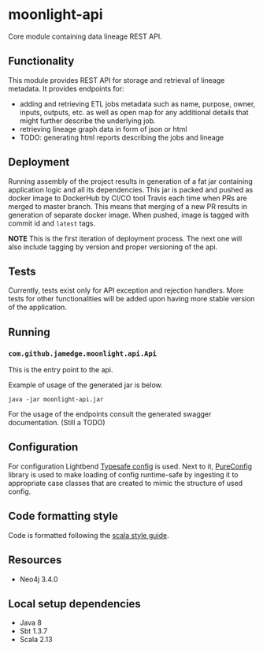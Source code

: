 # moonlight-api

Core module containing data lineage REST API.

## Functionality

This module provides REST API for storage and retrieval of lineage metadata.
It provides endpoints for:
- adding and retrieving ETL jobs metadata such as name, purpose, owner, inputs, outputs, etc. as well as open
map for any additional details that might further describe the underlying job.
- retrieving lineage graph data in form of json or html
- TODO: generating html reports describing the jobs and lineage

## Deployment

Running assembly of the project results in generation of a fat jar containing application logic and all its dependencies.
This jar is packed and pushed as docker image to DockerHub by CI/CO tool Travis each time when PRs are merged to master branch.
This means that merging of a new PR results in generation of separate docker image.
When pushed, image is tagged with commit id and `latest` tags.

**NOTE** This is the first iteration of deployment process. The next one will also include tagging by version and proper versioning of the api.

## Tests

Currently, tests exist only for API exception and rejection handlers. More tests for other functionalities will be added upon having more stable version of the application.

## Running

### `com.github.jamedge.moonlight.api.Api`

This is the entry point to the api.

Example of usage of the generated jar is below.
```
java -jar moonlight-api.jar
```

For the usage of the endpoints consult the generated swagger documentation. (Still a TODO)

## Configuration

For configuration Lightbend [Typesafe config](https://github.com/lightbend/config) is used.
Next to it, [PureConfig](https://github.com/pureconfig/pureconfig) library is used to make
loading of config runtime-safe by ingesting it to appropriate case classes that are created
to mimic the structure of used config.

## Code formatting style

Code is formatted following the [scala style guide](http://docs.scala-lang.org/style/).

## Resources

- Neo4j 3.4.0

## Local setup dependencies

- Java 8
- Sbt 1.3.7
- Scala 2.13

